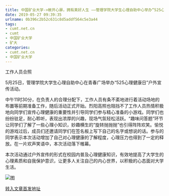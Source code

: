 ```yaml
---
title: 中国矿业大学->敞开心扉，拥有美好人生 ——管理学院大学生心理自助中心举办“525心理健康日”户外宣传活动 | cumt.net.cn
date: 2019-05-27 09:39:35
urlname: 0b396c2b52c631c8d5addf564c5e3a44
tags: 
- cumt.net.cn
- cumt
- 中国矿业大学
- 矿大
categories:
- cumt.net.cn
- 中国矿业大学
---
```



工作人员合照

5月25日，管理学院大学生心理自助中心在青春广场举办“525心理健康日”户外宣传活动。

中午11时30分，在负责人的合理分配下，工作人员有条不紊地进行着活动场地的布置等前期准备工作，随后活动正式开始。烈阳高照也阻挡不了工作人员热情积极地向同学们宣传心理健康的重要性并引导同学们参与精心准备的小游戏。同学们也纷纷驻足，耐心聆听，表现出浓厚的兴趣，现场气氛轻松活跃。“趣味问答题”环节让同学们了解了一些心理小知识，妙趣横生的“旋转抛抛抛”也引得阵阵欢笑。愉悦的游戏过后，成员们还邀请同学们在签名板上写下自己的名字或想说的话。参与的同学表示本次活动增加了自己对心理健康的了解程度，心理压力也得到了一定的释放。在一片欢声笑语中，本次活动落下帷幕。

本次活动通过户外宣传的形式在校园内普及心理健康知识，有效地提高了大学生的心理素质和自我保护意识，让更多人关注自己的内心世界，以积极的心态面对大学生活。



![图](http://xwzx.cumt.edu.cn/_upload/article/images/03/6a/ddbd4efb4863a4cf516982e9b40a/ff87986a-01fa-4615-921f-a0b31c599ed6.jpg)

[转入文章首发地址](http://xwzx.cumt.edu.cn/09/fb/c523a526843/page.htm)